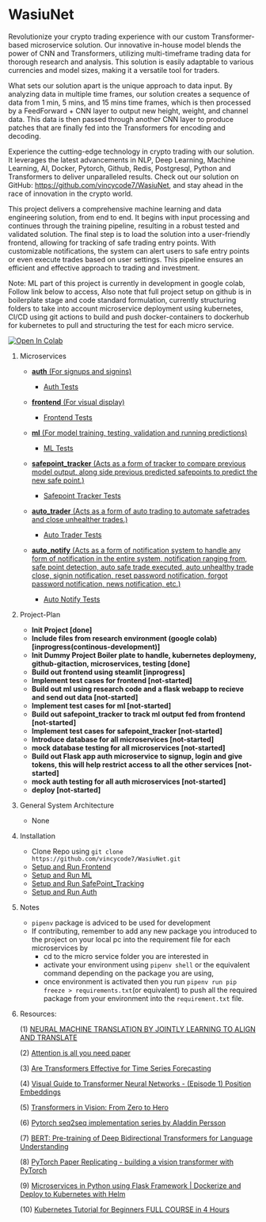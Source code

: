 # WasiuNet
Revolutionize your crypto trading experience with our custom Transformer-based microservice solution. Our innovative in-house model blends the power of CNN and Transformers, utilizing multi-timeframe trading data for thorough research and analysis. This solution is easily adaptable to various currencies and model sizes, making it a versatile tool for traders.

What sets our solution apart is the unique approach to data input. By analyzing data in multiple time frames, our solution creates a sequence of data from 1 min, 5 mins, and 15 mins time frames, which is then processed by a FeedForward + CNN layer to output new height, weight, and channel data. This data is then passed through another CNN layer to produce patches that are finally fed into the Transformers for encoding and decoding.

Experience the cutting-edge technology in crypto trading with our solution. It leverages the latest advancements in NLP, Deep Learning, Machine Learning, AI, Docker, Pytorch, Github, Redis, Postgresql, Python and Transformers to deliver unparalleled results. Check out our solution on GitHub: https://github.com/vincycode7/WasiuNet, and stay ahead in the race of innovation in the crypto world.

This project delivers a comprehensive machine learning and data engineering solution, from end to end. It begins with input processing and continues through the training pipeline, resulting in a robust tested and validated solution. The final step is to load the solution into a user-friendly frontend, allowing for tracking of safe trading entry points. With customizable notifications, the system can alert users to safe entry points or even execute trades based on user settings. This pipeline ensures an efficient and effective approach to trading and investment.

Note: ML part of this project is currently in development in google colab, Follow link below to access, Also note that full project setup on github is in boilerplate stage and code standard formulation, currently structuring folders to take into account microservice deployment using kubernetes, CI/CD using git actions to build and push docker-containers to dockerhub for kubernetes to pull and structuring the test for each micro service.

[![Open In Colab](https://colab.research.google.com/assets/colab-badge.svg)](https://drive.google.com/file/d/1Nm_8_5firMCZ3w-A0y-AdrE2g0VBJT4d/view?usp=sharing)

1. Microservices 
    - [**auth** (For signups and signins)](auth)
        - [Auth Tests](auth/tests)

    - [**frontend** (For visual display)](frontend)
        - [Frontend Tests](frontend/tests)

    - [**ml** (For model training, testing, validation and running predictions)](ml)
        - [ML Tests](ml/tests)

    - [**safepoint_tracker** (Acts as a form of tracker to compare previous model output, along side previous predicted safepoints to predict the new safe point.)](safepoint_tracker)
        - [Safepoint Tracker Tests](safepoint_tracker/tests)

    - [**auto_trader** (Acts as a form of auto trading to automate safetrades and close unhealther trades.)](auto_trader)
        - [Auto Trader Tests](auto_trader/tests)

    - [**auto_notify** (Acts as a form of notification system to handle any form of notification in the entire system, notification ranging from, safe point detection, auto safe trade executed, auto unhealthy trade close, signin notification, reset password notification, forgot password notification, news notification, etc.)](auto_notify)
        - [Auto Notify Tests](auto_notify/tests)
    
2. Project-Plan
    - **Init Project [done]**
    - **Include files from research environment (google colab) [inprogress(continous-development)]**
    - **Init Dummy Project Boiler plate to handle, kubernetes deploymeny, github-gitaction, microservices, testing [done]**
    - **Build out frontend using steamlit [inprogress]**
    - **Implement test cases for frontend [not-started]**
    - **Build out ml using research code and a flask webapp to recieve and send out data [not-started]**
    - **Implement test cases for ml [not-started]**
    - **Build out safepoint_tracker to track ml output fed from frontend [not-started]**
    - **Implement test cases for safepoint_tracker [not-started]**
    - **Introduce database for all microservices [not-started]**
    - **mock database testing for all microservices [not-started]**
    - **Build out Flask app auth microservice to signup, login and give tokens, this will help restrict access to all the other services [not-started]**
    - **mock auth testing for all auth microservices [not-started]**
    - **deploy [not-started]**

3. General System Architecture
    - None

4. Installation
    - Clone Repo using `git clone https://github.com/vincycode7/WasiuNet.git`
    - [Setup and Run Frontend](frontend/README.md)
    - [Setup and Run ML](ml/README.md)
    - [Setup and Run SafePoint_Tracking](safepoint_tracker/README.md)
    - [Setup and Run Auth](auth/README.md)

5. Notes
    - `pipenv` package is adviced to be used for development
    - If contributing, remember to add any new package you introduced to the project on your local pc into the requirement file for each microservices by 
        - cd to the micro service folder you are interested in
        - activate your environment using `pipenv shell` or the equivalent command depending on the package you are using, 
        - once environment is activated then you run `pipenv run pip freeze > requirements.txt`(or equivalent) to push all the required package from your environment into the `requirement.txt` file.

6. Resources:

    (1) [NEURAL MACHINE TRANSLATION BY JOINTLY LEARNING TO ALIGN AND TRANSLATE](https://arxiv.org/pdf/1409.0473.pdf)

    (2) [Attention is all you need paper](https://arxiv.org/pdf/1706.03762.pdf)

    (3) [Are Transformers Effective for Time Series Forecasting](https://arxiv.org/pdf/2205.13504.pdf)

    (4) [Visual Guide to Transformer Neural Networks - (Episode 1) Position Embeddings](https://www.youtube.com/watch?v=dichIcUZfOw)

    (5) [Transformers in Vision: From Zero to Hero](https://www.youtube.com/watch?v=J-utjBdLCTo)

    (6) [Pytorch seq2seq implementation series by Aladdin Persson](https://www.youtube.com/redirect?event=video_description&redir_token=QUFFLUhqbnM2SXZwZTFfbG1FZkN2RXVsemYySlNJa2kxd3xBQ3Jtc0ttbUoySDNmbGF4V2d6WS0xWTZQOG1SUlBvMzZ1STd6MzhJTWJhM3JOZ0kxU0FCRGlWS2k1VFBQako5TkNHaURySVlSSU1Sa3pOR0wwai1sV1JGcV85UDdpTV9xRGs3SldMdm9reTBTQWVoalZwSFd6dw&q=https%3A%2F%2Fgithub.com%2Faladdinpersson%2FMachine-Learning-Collection&v=U0s0f995w14)

    (7) [BERT: Pre-training of Deep Bidirectional Transformers for Language Understanding](https://arxiv.org/pdf/1810.04805.pdf)

    (8) [PyTorch Paper Replicating - building a vision transformer with PyTorch](https://youtu.be/tjpW_BY8y3g)

    (9) [Microservices in Python using Flask Framework | Dockerize and Deploy to Kubernetes with Helm](https://www.youtube.com/watch?v=SdTzwYmsgoU&list=PL8klaCXyIuQ4RYLGVJUO_iOkmumkXKjPY&index=2)

    (10) [Kubernetes Tutorial for Beginners FULL COURSE in 4 Hours](https://www.youtube.com/watch?v=X48VuDVv0do)